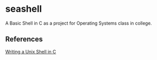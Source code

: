 # seashell
A Basic Shell in C as a project for Operating Systems class in college.

## References

[Writing a Unix Shell in C](https://indradhanush.github.io/tags/#shell)

